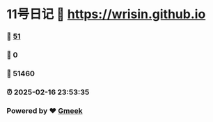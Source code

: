 # 11号日记 :link: https://wrisin.github.io 
### :page_facing_up: [51](https://wrisin.github.io/tag.html) 
### :speech_balloon: 0 
### :hibiscus: 51460 
### :alarm_clock: 2025-02-16 23:53:35 
### Powered by :heart: [Gmeek](https://github.com/Meekdai/Gmeek)

